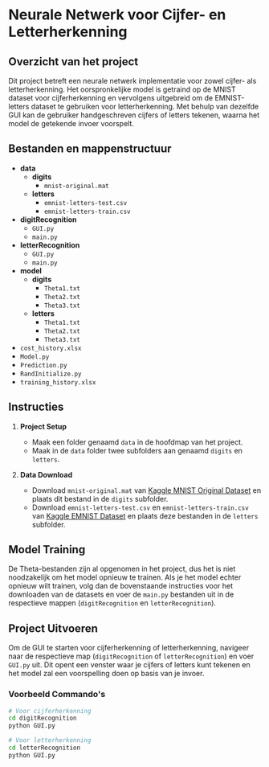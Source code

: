 # Neurale Netwerk voor Cijfer- en Letterherkenning

## Overzicht van het project

Dit project betreft een neurale netwerk implementatie voor zowel cijfer- als letterherkenning. Het oorspronkelijke model is getraind op de MNIST dataset voor cijferherkenning en vervolgens uitgebreid om de EMNIST-letters dataset te gebruiken voor letterherkenning. Met behulp van dezelfde GUI kan de gebruiker handgeschreven cijfers of letters tekenen, waarna het model de getekende invoer voorspelt.

## Bestanden en mappenstructuur

-   **data**
    -   **digits**
        -   `mnist-original.mat`
    -   **letters**
        -   `emnist-letters-test.csv`
        -   `emnist-letters-train.csv`
-   **digitRecognition**
    -   `GUI.py`
    -   `main.py`
-   **letterRecognition**
    -   `GUI.py`
    -   `main.py`
-   **model**
    -   **digits**
        -   `Theta1.txt`
        -   `Theta2.txt`
        -   `Theta3.txt`
    -   **letters**
        -   `Theta1.txt`
        -   `Theta2.txt`
        -   `Theta3.txt`
-   `cost_history.xlsx`
-   `Model.py`
-   `Prediction.py`
-   `RandInitialize.py`
-   `training_history.xlsx`

## Instructies

1. **Project Setup**

    - Maak een folder genaamd `data` in de hoofdmap van het project.
    - Maak in de `data` folder twee subfolders aan genaamd `digits` en `letters`.

2. **Data Download**
    - Download `mnist-original.mat` van [Kaggle MNIST Original Dataset](https://www.kaggle.com/datasets/avnishnish/mnist-original) en plaats dit bestand in de `digits` subfolder.
    - Download `emnist-letters-test.csv` en `emnist-letters-train.csv` van [Kaggle EMNIST Dataset](https://www.kaggle.com/datasets/crawford/emnist) en plaats deze bestanden in de `letters` subfolder.

## Model Training

De Theta-bestanden zijn al opgenomen in het project, dus het is niet noodzakelijk om het model opnieuw te trainen. Als je het model echter opnieuw wilt trainen, volg dan de bovenstaande instructies voor het downloaden van de datasets en voer de `main.py` bestanden uit in de respectieve mappen (`digitRecognition` en `letterRecognition`).

## Project Uitvoeren

Om de GUI te starten voor cijferherkenning of letterherkenning, navigeer naar de respectieve map (`digitRecognition` of `letterRecognition`) en voer `GUI.py` uit. Dit opent een venster waar je cijfers of letters kunt tekenen en het model zal een voorspelling doen op basis van je invoer.

### Voorbeeld Commando's

```bash
# Voor cijferherkenning
cd digitRecognition
python GUI.py

# Voor letterherkenning
cd letterRecognition
python GUI.py
```
